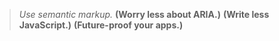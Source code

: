 > *Use semantic markup.*
> **(Worry less about ARIA.)**
> **(Write less JavaScript.)**
> **(Future-proof your apps.)**
